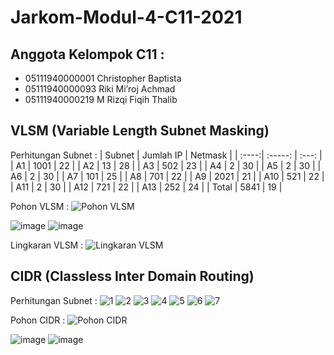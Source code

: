 # Jarkom-Modul-4-C11-2021

## Anggota Kelompok C11 : <br>
- 05111940000001 Christopher Baptista
- 05111940000093 Riki Mi’roj Achmad
- 05111940000219 M Rizqi Fiqih Thalib

## VLSM (Variable Length Subnet Masking) 

Perhitungan Subnet : 
| Subnet  | Jumlah IP | Netmask |
| :----:| :-----: | :---: |
| A1 | 1001 | 22 |
| A2 | 13  | 28 |
| A3 | 502 | 23 |
| A4 | 2 | 30 |
| A5 | 2 | 30 |
| A6 | 2 | 30 |
| A7 | 101 | 25 |
| A8 | 701 | 22 |
| A9 | 2021 | 21 |
| A10 | 521 | 22 |
| A11 | 2 | 30 |
| A12 | 721 | 22 |
| A13 | 252 | 24 |
| Total | 5841 | 19 |

Pohon VLSM : 
![Pohon VLSM](https://user-images.githubusercontent.com/62735317/143675589-caf40479-816a-478c-93b2-49287cd4a052.jpg)

![image](https://user-images.githubusercontent.com/62735317/143676342-5d84420b-118e-4a08-b7fc-b63d66e72b05.png) 
![image](https://user-images.githubusercontent.com/62735317/143676846-7f99ca58-6d07-45aa-8644-6a9559398921.png)


Lingkaran VLSM : 
![Lingkaran VLSM](https://user-images.githubusercontent.com/62735317/143675573-74c2a358-046e-4c3a-80c1-bb5f042c3c72.jpg)



## CIDR (Classless Inter Domain Routing)

Perhitungan Subnet : 
![1](https://user-images.githubusercontent.com/62735317/143675712-4471e8ed-5971-4423-8ba8-b681ba5c5e35.jpg)
![2](https://user-images.githubusercontent.com/62735317/143675713-e7afa238-0aee-4413-bdcd-e6d6ab7484ee.jpg)
![3](https://user-images.githubusercontent.com/62735317/143675715-fae9871f-e94f-48d0-9216-35fa531d2c33.jpg)
![4](https://user-images.githubusercontent.com/62735317/143675717-0e70fd63-a7d0-4443-84ec-a3bb05b95064.jpg)
![5](https://user-images.githubusercontent.com/62735317/143675719-9738aa92-cc70-4b3e-abad-20fa79d52971.jpg)
![6](https://user-images.githubusercontent.com/62735317/143675720-a0015369-c97b-41a7-b0b7-09b9ca3cda08.jpg)
![7](https://user-images.githubusercontent.com/62735317/143675723-1d85b19a-1d7e-4e59-a97b-2e13d14fc54d.jpg)


Pohon CIDR : 
![Pohon CIDR](https://user-images.githubusercontent.com/62735317/143675730-17a8db4b-e150-4bc8-a4c9-450c91b81b1e.jpg)

![image](https://user-images.githubusercontent.com/62735317/143676935-c304a16a-3ae0-4a26-a2da-ed9d703ab8e8.png)
![image](https://user-images.githubusercontent.com/62735317/143676966-2dd6efc6-96ce-4c89-8f8a-553d4cb24ba0.png)

